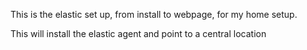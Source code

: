 This is the elastic set up, from install to webpage, for my home setup. 

This will install the elastic agent and point to a central location